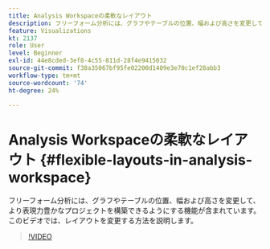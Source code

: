 ```yaml
---
title: Analysis Workspaceの柔軟なレイアウト
description: フリーフォーム分析には、グラフやテーブルの位置、幅および高さを変更して、より表現力豊かなプロジェクトを構築できるようにする機能が含まれています。 このビデオでは、レイアウトを変更する方法を説明します。
feature: Visualizations
kt: 2137
role: User
level: Beginner
exl-id: 44e8cded-3ef8-4c55-811d-28f4e9415032
source-git-commit: f38a35067bf95fe02200d1409e3e70c1ef28abb3
workflow-type: tm+mt
source-wordcount: '74'
ht-degree: 24%

---
```


# Analysis Workspaceの柔軟なレイアウト {#flexible-layouts-in-analysis-workspace}

フリーフォーム分析には、グラフやテーブルの位置、幅および高さを変更して、より表現力豊かなプロジェクトを構築できるようにする機能が含まれています。 このビデオでは、レイアウトを変更する方法を説明します。

>[!VIDEO](https://video.tv.adobe.com/v/24706/?quality=12&learn=on)
